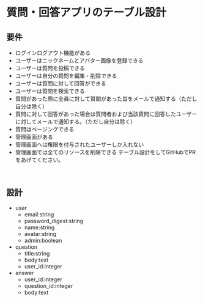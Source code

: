 # 質問・回答アプリのテーブル設計

## 要件
* ログインログアウト機能がある
* ユーザーはニックネームとアバター画像を登録できる
* ユーザーは質問を投稿できる
* ユーザーは自分の質問を編集・削除できる
* ユーザーは質問に対して回答ができる
* ユーザーは質問を検索できる
* 質問があった際に全員に対して質問があった旨をメールで通知する（ただし自分は除く）
* 質問に対して回答があった場合は質問者および当該質問に回答したユーザーに対してメールで通知する。（ただし自分は除く）
* 質問はページングできる
* 管理画面がある
* 管理画面へは権限を付与されたユーザーしか入れない
* 管理画面では全てのリソースを削除できる
テーブル設計をしてGitHubでPRをあげてください。
<br>

## 設計
* user
	* email:string
	* password_digest:string
	* name:string
	* avatar:string
	* admin:boolean
* question
	* title:string
	* body:text
	* user_id:integer
* answer
	* user_id:integer
	* question_id:integer
	* body:text

